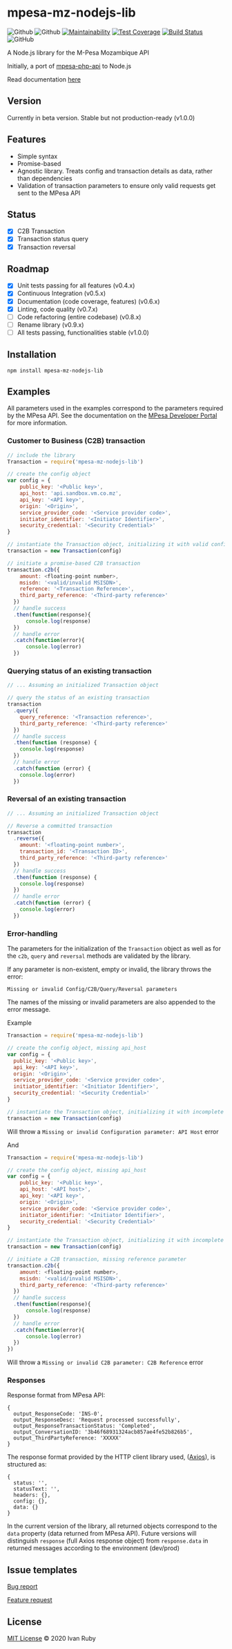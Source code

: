 # mpesa-mz-nodejs-lib

![Github](https://img.shields.io/github/package-json/v/ivanruby/mpesa-mz-nodejs-lib)
![Github](https://img.shields.io/npm/v/mpesa-mz-nodejs-lib)
[![Maintainability](https://api.codeclimate.com/v1/badges/42700b1047f78a5dbfd8/maintainability)](https://codeclimate.com/github/ivanruby/mpesa-mz-nodejs-lib/maintainability)
[![Test Coverage](https://api.codeclimate.com/v1/badges/42700b1047f78a5dbfd8/test_coverage)](https://codeclimate.com/github/ivanruby/mpesa-mz-nodejs-lib/test_coverage)
[![Build Status](https://travis-ci.com/ivanruby/mpesa-mz-nodejs-lib.svg?branch=master)](https://travis-ci.com/ivanruby/mpesa-mz-nodejs-lib)
![GitHub](https://img.shields.io/github/license/ivanruby/mpesa-nodejs-api)

A Node.js library for the M-Pesa Mozambique API

Initially, a port of [mpesa-php-api](https://github.com/abdulmueid/mpesa-php-api) to Node.js

Read documentation [here](https://ivanruby.github.io/mpesa-mz-nodejs-lib)

## Version

Currently in beta version. Stable but not production-ready (v1.0.0)

## Features

- Simple syntax
- Promise-based
- Agnostic library. Treats config and transaction details as data, rather than dependencies
- Validation of transaction parameters to ensure only valid requests get sent to the MPesa API

## Status

- [x] C2B Transaction
- [x] Transaction status query
- [x] Transaction reversal

## Roadmap

- [x] Unit tests passing for all features (v0.4.x)
- [x] Continuous Integration (v0.5.x)
- [x] Documentation (code coverage, features) (v0.6.x)
- [x] Linting, code quality (v0.7.x)
- [ ] Code refactoring (entire codebase) (v0.8.x)
- [ ] Rename library (v0.9.x)
- [ ] All tests passing, functionalities stable (v1.0.0)

## Installation

```
npm install mpesa-mz-nodejs-lib
```

## Examples

All parameters used in the examples correspond to the parameters required by the MPesa API. See the documentation on the [MPesa Developer Portal](https://developer.mpesa.vm.co.mz/) for more information.

### Customer to Business (C2B) transaction

```javascript
// include the library
Transaction = require('mpesa-mz-nodejs-lib')

// create the config object
var config = {
    public_key: '<Public key>',
    api_host: 'api.sandbox.vm.co.mz',
    api_key: '<API key>',
    origin: '<Origin>',
    service_provider_code: '<Service provider code>',
    initiator_identifier: '<Initiator Identifier>',
    security_credential: '<Security Credential>'
}

// instantiate the Transaction object, initializing it with valid config
transaction = new Transaction(config)

// initiate a promise-based C2B transaction
transaction.c2b({
    amount: <floating-point number>,
    msisdn: '<valid/invalid MSISDN>',
    reference: '<Transaction Reference>',
    third_party_reference: '<Third-party reference>'
  })
  // handle success
  .then(function(response){
      console.log(response)
  })
  // handle error
  .catch(function(error){
      console.log(error)
  })
```

### Querying status of an existing transaction

```javascript
// ... Assuming an initialized Transaction object

// query the status of an existing transaction
transaction
  .query({
    query_reference: '<Transaction reference>',
    third_party_reference: '<Third-party reference>'
  })
  // handle success
  .then(function (response) {
    console.log(response)
  })
  // handle error
  .catch(function (error) {
    console.log(error)
  })
```

### Reversal of an existing transaction

```javascript
// ... Assuming an initialized Transaction object

// Reverse a committed transaction
transaction
  .reverse({
    amount: '<floating-point number>',
    transaction_id: '<Transaction ID>',
    third_party_reference: '<Third-party reference>'
  })
  // handle success
  .then(function (response) {
    console.log(response)
  })
  // handle error
  .catch(function (error) {
    console.log(error)
  })
```

### Error-handling

The parameters for the initialization of the `Transaction` object as well as for the `c2b`, `query` and `reversal` methods are validated by the library.

If any parameter is non-existent, empty or invalid, the library throws the error:

`Missing or invalid Config/C2B/Query/Reversal parameters`

The names of the missing or invalid parameters are also appended to the error message.

Example

```js
Transaction = require('mpesa-mz-nodejs-lib')

// create the config object, missing api_host
var config = {
  public_key: '<Public key>',
  api_key: '<API key>',
  origin: '<Origin>',
  service_provider_code: '<Service provider code>',
  initiator_identifier: '<Initiator Identifier>',
  security_credential: '<Security Credential>'
}

// instantiate the Transaction object, initializing it with incomplete config
transaction = new Transaction(config)
```

Will throw a `Missing or invalid Configuration parameter: API Host` error

And

```js
Transaction = require('mpesa-mz-nodejs-lib')

// create the config object, missing api_host
var config = {
    public_key: '<Public key>',
    api_host: '<API host>',
    api_key: '<API key>',
    origin: '<Origin>',
    service_provider_code: '<Service provider code>',
    initiator_identifier: '<Initiator Identifier>',
    security_credential: '<Security Credential>'
}

// instantiate the Transaction object, initializing it with incomplete config
transaction = new Transaction(config)

// initiate a C2B transaction, missing reference parameter
transaction.c2b({
    amount: <floating-point number>,
    msisdn: '<valid/invalid MSISDN>',
    third_party_reference: '<Third-party reference>'
  })
  // handle success
  .then(function(response){
      console.log(response)
  })
  // handle error
  .catch(function(error){
      console.log(error)
  })
})
```

Will throw a `Missing or invalid C2B parameter: C2B Reference` error

### Responses

Response format from MPesa API:

```JS
{
  output_ResponseCode: 'INS-0',
  output_ResponseDesc: 'Request processed successfully',
  output_ResponseTransactionStatus: 'Completed',
  output_ConversationID: '3b46f68931324acb857ae4fe52b826b5',
  output_ThirdPartyReference: 'XXXXX'
}
```

The response format provided by the HTTP client library used, ([Axios](https://github.com/axios/axios)), is structured as:

```
{
  status: '',
  statusText: '',
  headers: {},
  config: {},
  data: {}
}
```

In the current version of the library, all returned objects correspond to the `data` property (data returned from MPesa API).
Future versions will distinguish `response` (full Axios response object) from `response.data` in returned messages according to the environment (dev/prod)

## Issue templates

[Bug report](https://github.com/ivanruby/mpesa-mz-nodejs-lib/blob/master/.github/ISSUE_TEMPLATE/bug_report.md)

[Feature request](https://github.com/ivanruby/mpesa-mz-nodejs-lib/blob/master/.github/ISSUE_TEMPLATE/feature_request.md)

## License

[MIT License](LICENSE) &copy; 2020 Ivan Ruby
